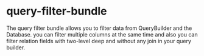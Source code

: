 # query-filter-bundle
The query filter bundle allows you to filter data from QueryBuilder and the Database. you can filter multiple columns at the same time and also you can filter relation fields with two-level deep and without any join in your query builder. 
